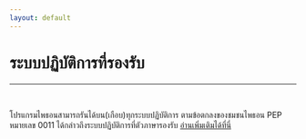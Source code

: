 ```yaml
---
layout: default
---
```


# ระบบปฏิบัติการที่รองรับ

---

<br>

โปรแกรมไพธอนสามารถรันได้บน(เกือบ)ทุกระบบปฏิบัติการ ตามข้อตกลงของชมชนไพธอน PEP หมายเลข 0011 ได้กล่าวถึงระบบปฏิบัติการที่ตัวภาษารองรับ [อ่านเพิ่มเติมได้ที่นี่][pep-0011] 

[pep-0011]: https://www.python.org/dev/peps/pep-0011/#supporting-platforms
